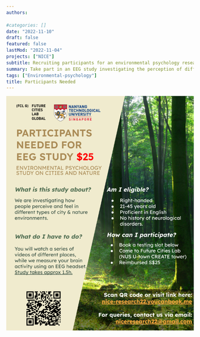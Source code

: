 ```yaml
---
authors:

#categories: []
date: "2022-11-10"
draft: false
featured: false
lastMod: "2022-11-04"
projects: ["NICE"]
subtitle: Recruiting participants for an environmental psychology research
summary: Take part in an EEG study investigating the perception of different types of urban and natural environments
tags: ["Environmental-psychology"]
title: Participants Needed
---
```




![png](./NICElab21.png)

